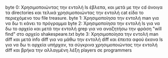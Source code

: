 byte 0: Χρησιμοποιώντας την εντολή ls έβλεπα, και μετά με την cd άνοιγα τα directories και τελικά χρησιμοποιώντας την εντολή cat είδα το περιεχόμενο του file treasure.
byte 1: Χρησιμοποίησα την εντολή man για να δω τι κάνει το πρόγραμμα
byte 2: Χρησιμοποίησα την εντολή ls για να δω το αρχείο και μετά την εντολή grep για να αναζητήσω την φράση "will find" στο αρχείο shakespeare.txt
byte 3: Χρησιμοποίησα την εντολή man diff και μετά info diff για να μάθω την εντολή diff και έπειτα αφού έκανα ls για να δω τι αρχεία υπήρχαν, τα σύγκρινα χρησιμοποιώντας την εντολή diff και βρήκα την αλλαγμένη λέξη players σε programmers
